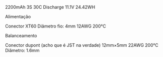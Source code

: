 2200mAh
3S
30C 
Discharge
11.1V
24.42WH

Alimentação 

Conector XT60
Diâmetro fio: 4mm
12AWG 
200°C

Balanceamento

Conector dupont (acho que é JST na verdade)
12mm×5mm
22AWG
200°C
Diâmetro: 1.6mm